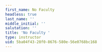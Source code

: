 ```yaml
---
first_name: No Faculty
headless: true
last_name: ''
middle_initial: ''
salutation: ''
title: 'No Faculty '
type: instructor
uid: 5ba04f43-28f0-8676-580e-56e0768bc168
---
```

